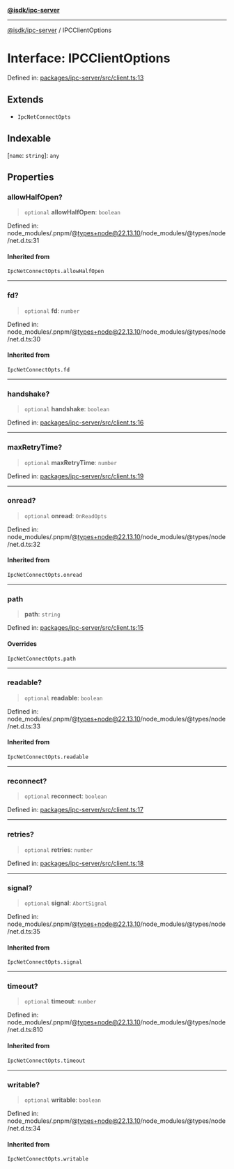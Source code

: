 [**@isdk/ipc-server**](../README.md)

***

[@isdk/ipc-server](../globals.md) / IPCClientOptions

# Interface: IPCClientOptions

Defined in: [packages/ipc-server/src/client.ts:13](https://github.com/isdk/ipc-server.js/blob/2f64abf9d868d3d65221954637804408e9f46984/src/client.ts#L13)

## Extends

- `IpcNetConnectOpts`

## Indexable

\[`name`: `string`\]: `any`

## Properties

### allowHalfOpen?

> `optional` **allowHalfOpen**: `boolean`

Defined in: node\_modules/.pnpm/@types+node@22.13.10/node\_modules/@types/node/net.d.ts:31

#### Inherited from

`IpcNetConnectOpts.allowHalfOpen`

***

### fd?

> `optional` **fd**: `number`

Defined in: node\_modules/.pnpm/@types+node@22.13.10/node\_modules/@types/node/net.d.ts:30

#### Inherited from

`IpcNetConnectOpts.fd`

***

### handshake?

> `optional` **handshake**: `boolean`

Defined in: [packages/ipc-server/src/client.ts:16](https://github.com/isdk/ipc-server.js/blob/2f64abf9d868d3d65221954637804408e9f46984/src/client.ts#L16)

***

### maxRetryTime?

> `optional` **maxRetryTime**: `number`

Defined in: [packages/ipc-server/src/client.ts:19](https://github.com/isdk/ipc-server.js/blob/2f64abf9d868d3d65221954637804408e9f46984/src/client.ts#L19)

***

### onread?

> `optional` **onread**: `OnReadOpts`

Defined in: node\_modules/.pnpm/@types+node@22.13.10/node\_modules/@types/node/net.d.ts:32

#### Inherited from

`IpcNetConnectOpts.onread`

***

### path

> **path**: `string`

Defined in: [packages/ipc-server/src/client.ts:15](https://github.com/isdk/ipc-server.js/blob/2f64abf9d868d3d65221954637804408e9f46984/src/client.ts#L15)

#### Overrides

`IpcNetConnectOpts.path`

***

### readable?

> `optional` **readable**: `boolean`

Defined in: node\_modules/.pnpm/@types+node@22.13.10/node\_modules/@types/node/net.d.ts:33

#### Inherited from

`IpcNetConnectOpts.readable`

***

### reconnect?

> `optional` **reconnect**: `boolean`

Defined in: [packages/ipc-server/src/client.ts:17](https://github.com/isdk/ipc-server.js/blob/2f64abf9d868d3d65221954637804408e9f46984/src/client.ts#L17)

***

### retries?

> `optional` **retries**: `number`

Defined in: [packages/ipc-server/src/client.ts:18](https://github.com/isdk/ipc-server.js/blob/2f64abf9d868d3d65221954637804408e9f46984/src/client.ts#L18)

***

### signal?

> `optional` **signal**: `AbortSignal`

Defined in: node\_modules/.pnpm/@types+node@22.13.10/node\_modules/@types/node/net.d.ts:35

#### Inherited from

`IpcNetConnectOpts.signal`

***

### timeout?

> `optional` **timeout**: `number`

Defined in: node\_modules/.pnpm/@types+node@22.13.10/node\_modules/@types/node/net.d.ts:810

#### Inherited from

`IpcNetConnectOpts.timeout`

***

### writable?

> `optional` **writable**: `boolean`

Defined in: node\_modules/.pnpm/@types+node@22.13.10/node\_modules/@types/node/net.d.ts:34

#### Inherited from

`IpcNetConnectOpts.writable`
